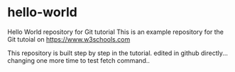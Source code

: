 # hello-world
Hello World repository for Git tutorial
This is an example repository for the Git tutoial on https://www.w3schools.com

This repository is built step by step in the tutorial.
edited in github directly...
changing one more time to test fetch command..
